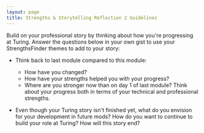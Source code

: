 ```yaml
---
layout: page
title: Strengths & Storytelling Reflection 2 Guidelines  
---
```


Build on your professional story by thinking about how you're progressing at Turing. Answer the questions below in your own gist to use your StrengthsFinder themes to add to your story:

* Think back to last module compared to this module:
  * How have you changed?
  * How have your strengths helped you with your progress?
  * Where are you stronger now than on day 1 of last module?
  Think about your progress both in terms of your technical and professional strengths.

* Even though your Turing story isn't finished yet, what do you envision for your development in future mods? How do you want to continue to build your role at Turing? How will this story end?
